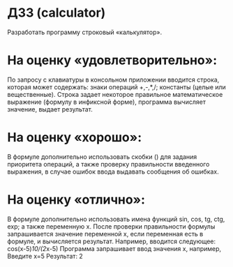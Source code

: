 # ДЗ3 (calculator)
Разработать программу строковый «калькулятор».
# На оценку «удовлетворительно»:
По запросу с клавиатуры в консольном приложении вводится строка, которая может содержать: знаки операций +,-,*,/; константы (целые или вещественные). Строка задает некоторое правильное математическое выражение (формулу в инфиксной форме), программа вычисляет значение, выдает результат.
# На оценку «хорошо»:
В формуле дополнительно использовать скобки () для задания приоритета операций, а также проверку правильности введенного выражения, в случае ошибок ввода выдавать сообщения об ошибках.
# На оценку «отлично»:
В формуле дополнительно использовать имена функций sin, cos, tg, ctg, exp; а также переменную x. После проверки правильности формулы запрашивается значение переменной x, если переменная есть в формуле, и вычисляется результат. Например, вводится следующее:
cos(x-5)*10/(2*x-5)
Программа запрашивает ввод значения x, например, Введите x=5
Результат: 2
